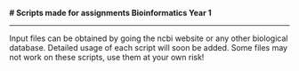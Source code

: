 **# Scripts made for assignments Bioinformatics Year 1**

---

Input files can be obtained by going the ncbi website or any other biological database.
Detailed usage of each script will soon be added.
Some files may not work on these scripts, use them at your own risk!

